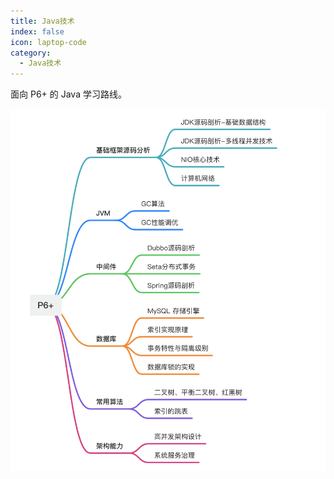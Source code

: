 ```yaml
---
title: Java技术
index: false
icon: laptop-code
category:
  - Java技术
---
```



面向 P6+ 的 Java 学习路线。

![学习路线](assets/README/image.png)